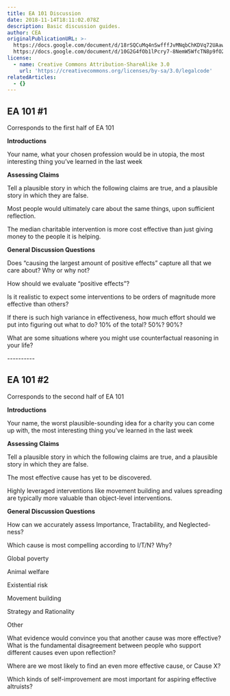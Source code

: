 ```yaml
---
title: EA 101 Discussion
date: 2018-11-14T18:11:02.078Z
description: Basic discussion guides.
author: CEA
originalPublicationURL: >-
  https://docs.google.com/document/d/18rSQCuMq4nSwfffJvMNqbChKDVq72UAawNT_wFALoPU/edit
  https://docs.google.com/document/d/10G2G4fOb1lPcry7-8NemW5WfcTN8p9fO2RrH9CyAVp0/edit
license:
  - name: Creative Commons Attribution-ShareAlike 3.0
    url: 'https://creativecommons.org/licenses/by-sa/3.0/legalcode'
relatedArticles:
  - {}
---
```

## EA 101 #1

Corresponds to the first half of EA 101

**Introductions**

Your name, what your chosen profession would be in utopia, the most interesting thing you’ve learned in the last week

**Assessing Claims**

Tell a plausible story in which the following claims are true, and a plausible story in which they are false.

Most people would ultimately care about the same things, upon sufficient reflection.

The median charitable intervention is more cost effective than just giving money to the people it is helping.

**General Discussion Questions**

Does “causing the largest amount of positive effects” capture all that we care about? Why or why not?

How should we evaluate “positive effects”?

Is it realistic to expect some interventions to be orders of magnitude more effective than others? 

If there is such high variance in effectiveness, how much effort should we put into figuring out what to do? 10% of the total? 50%? 90%?

What are some situations where you might use counterfactual reasoning in your life?

\----------

## EA 101 #2

Corresponds to the second half of EA 101

**Introductions**

Your name, the worst plausible-sounding idea for a charity you can come up with, the most interesting thing you’ve learned in the last week

**Assessing Claims**

Tell a plausible story in which the following claims are true, and a plausible story in which they are false.

The most effective cause has yet to be discovered.

Highly leveraged interventions like movement building and values spreading are typically more valuable than object-level interventions.

**General Discussion Questions**

How can we accurately assess Importance, Tractability, and Neglected-ness?

Which cause is most compelling according to I/T/N? Why?

Global poverty

Animal welfare

Existential risk

Movement building

Strategy and Rationality

Other

What evidence would convince you that another cause was more effective? What is the fundamental disagreement between people who support different causes even upon reflection?

Where are we most likely to find an even more effective cause, or Cause X?

Which kinds of self-improvement are most important for aspiring effective altruists?
